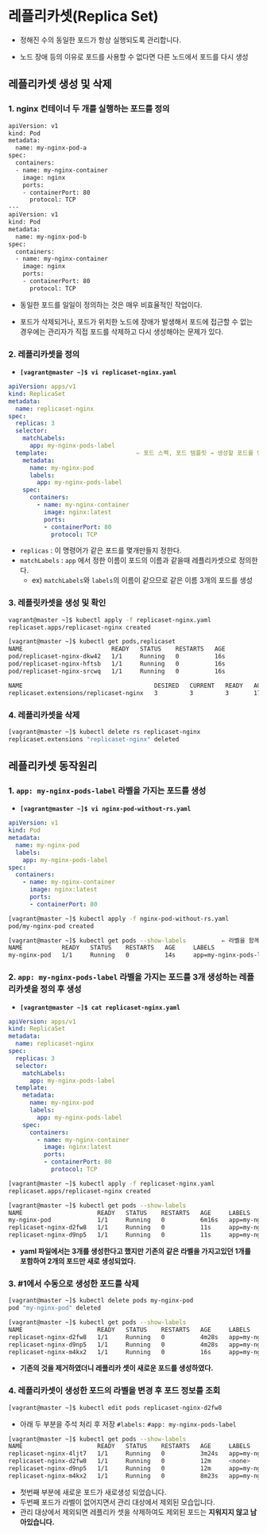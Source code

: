 # 레플리카셋(Replica Set)

- 정해진 수의 동일한 포드가 항상 실행되도록 관리합니다.

- 노드 장애 등의 이유로 포드를 사용할 수 없다면 다른 노드에서 포드를 다시 생성



## 레플리카셋 생성 및 삭제

### 1. nginx 컨테이너 두 개를 실행하는 포드를 정의

```sh
apiVersion: v1
kind: Pod
metadata:
  name: my-nginx-pod-a
spec:
  containers:
  - name: my-nginx-container
    image: nginx
    ports:
    - containerPort: 80
      protocol: TCP
---
apiVersion: v1
kind: Pod
metadata:
  name: my-nginx-pod-b
spec:
  containers:
  - name: my-nginx-container
    image: nginx
    ports:
    - containerPort: 80
      protocol: TCP
```

- 동일한 포드를 일일이 정의하는 것은 매우 비효율적인 작업이다. 

- 포드가 삭제되거나, 포드가 위치한 노드에 장애가 발생해서 포드에 접근할 수 없는 경우에는 관리자가 직접 포드를 삭제하고 다시 생성해야는 문제가 있다.



### 2. 레플리카셋을 정의

- **`[vagrant@master ~]$ vi replicaset-nginx.yaml`**

```yaml
apiVersion: apps/v1
kind: ReplicaSet
metadata:
  name: replicaset-nginx
spec:
  replicas: 3
  selector:
    matchLabels:
      app: my-nginx-pods-label
  template:                         ⇐ 포드 스펙, 포드 템플릿 → 생성할 포드를 명시
    metadata:
      name: my-nginx-pod
      labels:
        app: my-nginx-pods-label
    spec:
      containers:
        - name: my-nginx-container
          image: nginx:latest
          ports:
          - containerPort: 80
            protocol: TCP
```

- `replicas` : 이 명령어가 같은 포드를 몇개만들지 정한다.
- `matchLabels` : `app` 에서 정한 이름이 포드의 이름과 같을때 레플리카셋으로 정의한다.
  - ex) `matchLabels`와 `labels`의 이름이 같으므로 같은 이름 3개의 포드를 생성



### 3. 레플릿카셋을 생성 및 확인

```sh
vagrant@master ~]$ kubectl apply -f replicaset-nginx.yaml
replicaset.apps/replicaset-nginx created
```

```sh
[vagrant@master ~]$ kubectl get pods,replicaset
NAME                         READY   STATUS    RESTARTS   AGE
pod/replicaset-nginx-dkw42   1/1     Running   0          16s
pod/replicaset-nginx-hftsb   1/1     Running   0          16s
pod/replicaset-nginx-srcwq   1/1     Running   0          16s

NAME                                     DESIRED   CURRENT   READY   AGE
replicaset.extensions/replicaset-nginx   3         3         3       17s
```



### 4. 레플리카셋을 삭제

```sh
[vagrant@master ~]$ kubectl delete rs replicaset-nginx
replicaset.extensions "replicaset-nginx" deleted
```



## 레플리카셋 동작원리

### 1. `app: my-nginx-pods-label` 라벨을 가지는 포드를 생성

- **`[vagrant@master ~]$ vi nginx-pod-without-rs.yaml`**

```yaml
apiVersion: v1
kind: Pod
metadata:
  name: my-nginx-pod
  labels:
    app: my-nginx-pods-label
spec:
  containers:
    - name: my-nginx-container
      image: nginx:latest
      ports:
      - containerPort: 80
```

```sh
[vagrant@master ~]$ kubectl apply -f nginx-pod-without-rs.yaml
pod/my-nginx-pod created
```

```sh
[vagrant@master ~]$ kubectl get pods --show-labels			⇐ 라벨을 함께 출력
NAME           READY   STATUS    RESTARTS   AGE     LABELS
my-nginx-pod   1/1     Running   0          14s     app=my-nginx-pods-label
```



### 2. `app: my-nginx-pods-label` 라벨을 가지는 포드를 3개 생성하는 레플리카셋을 정의 후 생성

- **`[vagrant@master ~]$ cat replicaset-nginx.yaml`**

```yaml
apiVersion: apps/v1
kind: ReplicaSet
metadata:
  name: replicaset-nginx
spec:
  replicas: 3
  selector:
    matchLabels:
      app: my-nginx-pods-label
  template:
    metadata:
      name: my-nginx-pod
      labels:
        app: my-nginx-pods-label
    spec:
      containers:
        - name: my-nginx-container
          image: nginx:latest
          ports:
          - containerPort: 80
            protocol: TCP
```

```sh
[vagrant@master ~]$ kubectl apply -f replicaset-nginx.yaml
replicaset.apps/replicaset-nginx created
```

```sh
[vagrant@master ~]$ kubectl get pods --show-labels
NAME                     READY   STATUS    RESTARTS   AGE     LABELS
my-nginx-pod             1/1     Running   0          6m16s   app=my-nginx-pods-label
replicaset-nginx-d2fw8   1/1     Running   0          11s     app=my-nginx-pods-label
replicaset-nginx-d9np5   1/1     Running   0          11s     app=my-nginx-pods-label
```

- **yaml 파일에서는 3개를 생성한다고 했지만 기존의 같은 라벨을 가지고있던 1개를 포함하여 2개의 포드만 새로 생성되었다.**



### 3. #1에서 수동으로 생성한 포드를 삭제

```sh
[vagrant@master ~]$ kubectl delete pods my-nginx-pod
pod "my-nginx-pod" deleted
```

```sh
[vagrant@master ~]$ kubectl get pods --show-labels
NAME                     READY   STATUS    RESTARTS   AGE     LABELS
replicaset-nginx-d2fw8   1/1     Running   0          4m28s   app=my-nginx-pods-label
replicaset-nginx-d9np5   1/1     Running   0          4m28s   app=my-nginx-pods-label
replicaset-nginx-m4kx2   1/1     Running   0          16s     app=my-nginx-pods-label
```

- **기존의 것을 제거하였더니 레플리카 셋이 새로운 포드를 생성하였다.**



### 4. 레플리카셋이 생성한 포드의 라벨을 변경 후 포드 정보를 조회

```sh
[vagrant@master ~]$ kubectl edit pods replicaset-nginx-d2fw8
```

- 아래 두 부분을 주석 처리 후 저장
  `#labels:`
  `#app: my-nginx-pods-label`



```sh
[vagrant@master ~]$ kubectl get pods --show-labels
NAME                     READY   STATUS    RESTARTS   AGE     LABELS
replicaset-nginx-4ljt7   1/1     Running   0          3m24s   app=my-nginx-pods-label
replicaset-nginx-d2fw8   1/1     Running   0          12m     <none>
replicaset-nginx-d9np5   1/1     Running   0          12m     app=my-nginx-pods-label
replicaset-nginx-m4kx2   1/1     Running   0          8m23s   app=my-nginx-pods-label
```

- 첫번째 부분에 새로운 포드가 새로생성 되었습니다.
- 두번째 포드가 라벨이 없어지면서 관리 대상에서 제외된 모습입니다.
- 관리 대상에서 제외되면 레플리카 셋을 삭제하여도 제외된 포드는 **지워지지 않고 남아있습니다.**